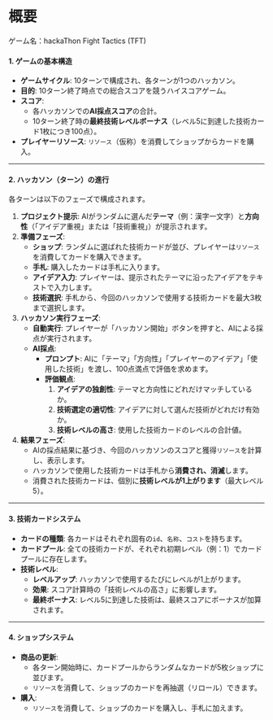 # 概要
ゲーム名：hackaThon Fight Tactics (TFT)
#### 1. ゲームの基本構造
* **ゲームサイクル**: 10ターンで構成され、各ターンが1つのハッカソン。
* **目的**: 10ターン終了時点での総合スコアを競うハイスコアゲーム。
* **スコア**:
    * 各ハッカソンでの**AI採点スコア**の合計。
    * 10ターン終了時の**最終技術レベルボーナス**（レベル5に到達した技術カード1枚につき100点）。
* **プレイヤーリソース**: `リソース`（仮称）を消費してショップからカードを購入。

---

#### 2. ハッカソン（ターン）の進行
各ターンは以下のフェーズで構成されます。

1.  **プロジェクト提示**: AIがランダムに選んだ**テーマ**（例：漢字一文字）と**方向性**（「アイデア重視」または「技術重視」）が提示されます。
2.  **準備フェーズ**:
    * **ショップ**: ランダムに選ばれた技術カードが並び、プレイヤーは`リソース`を消費してカードを購入できます。
    * **手札**: 購入したカードは手札に入ります。
    * **アイデア入力**: プレイヤーは、提示されたテーマに沿ったアイデアをテキストで入力します。
    * **技術選択**: 手札から、今回のハッカソンで使用する技術カードを最大3枚まで選択します。
3.  **ハッカソン実行フェーズ**:
    * **自動実行**: プレイヤーが「ハッカソン開始」ボタンを押すと、AIによる採点が実行されます。
    * **AI採点**:
        * **プロンプト**: AIに「テーマ」「方向性」「プレイヤーのアイデア」「使用した技術」を渡し、100点満点で評価を求めます。
        * **評価観点**:
            1.  **アイデアの独創性**: テーマと方向性にどれだけマッチしているか。
            2.  **技術選定の適切性**: アイデアに対して選んだ技術がどれだけ有効か。
            3.  **技術レベルの高さ**: 使用した技術カードのレベルの合計値。
4.  **結果フェーズ**:
    * AIの採点結果に基づき、今回のハッカソンのスコアと獲得`リソース`を計算し、表示します。
    * ハッカソンで使用した技術カードは手札から**消費され、消滅**します。
    * 消費された技術カードは、個別に**技術レベルが1上がります**（最大レベル5）。

---

#### 3. 技術カードシステム
* **カードの種類**: 各カードはそれぞれ固有の`id`、`名称`、`コスト`を持ちます。
* **カードプール**: 全ての技術カードが、それぞれ初期レベル（例：1）でカードプールに存在します。
* **技術レベル**:
    * **レベルアップ**: ハッカソンで使用するたびにレベルが1上がります。
    * **効果**: スコア計算時の「技術レベルの高さ」に影響します。
    * **最終ボーナス**: レベル5に到達した技術は、最終スコアにボーナスが加算されます。

---

#### 4. ショップシステム
* **商品の更新**:
    * 各ターン開始時に、カードプールからランダムなカードが5枚ショップに並びます。
    * `リソース`を消費して、ショップのカードを再抽選（リロール）できます。
* **購入**:
    * `リソース`を消費して、ショップのカードを購入し、手札に加えます。